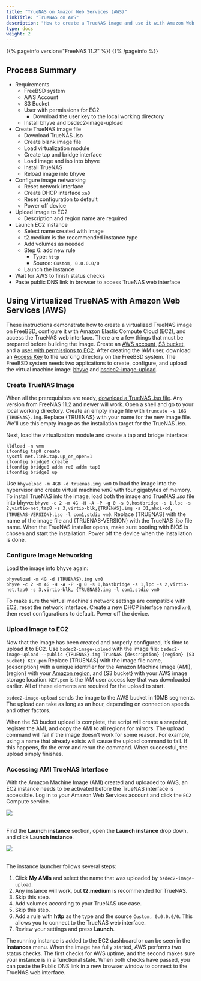 ```yaml
---
title: "TrueNAS on Amazon Web Services (AWS)"
linkTitle: "TrueNAS on AWS"
description: "How to create a TrueNAS image and use it with Amazon Web Services"
type: docs
weight: 2
---
```


{{% pageinfo version="FreeNAS 11.2" %}}
{{% /pageinfo %}}

## Process Summary

* Requirements
  * FreeBSD system
  * AWS Account
  * S3 Bucket
  * User with permissions for EC2
    * Download the user key to the local working directory
  * Install bhyve and bsdec2-image-upload
* Create TrueNAS image file
  * Download TrueNAS .iso
  * Create blank image file
  * Load virtualization module
  * Create tap and bridge interface
  * Load image and iso into bhyve
  * Install TrueNAS
  * Reload image into bhyve
* Configure image networking
  * Reset network interface
  * Create DHCP interface `xn0`
  * Reset configuration to default
  * Power off device
* Upload image to EC2
  * Description and region name are required
* Launch EC2 instance
  * Select name created with image
  * t2.medium is the recommended instance type
  * Add volumes as needed
  * Step 6: add new rule
    * Type: `http`
    * Source: `Custom, 0.0.0.0/0`
  * Launch the instance
* Wait for AWS to finish status checks
* Paste public DNS link in browser to access TrueNAS web interface

## Using Virtualized TrueNAS with Amazon Web Services (AWS)

These instructions demonstrate how to create a virtualized TrueNAS image on FreeBSD, configure it with Amazon Elastic Compute Cloud (EC2), and access the TrueNAS web interface.
There are a few things that must be prepared before building the image.
Create an [AWS account](https://portal.aws.amazon.com/billing/signup?nc2=h_ct&src=default&redirect_url=https%3A%2F%2Faws.amazon.com%2Fregistration-confirmation#/start),
[S3 bucket](https://docs.aws.amazon.com/quickstarts/latest/s3backup/step-1-create-bucket.html),
and a [user with permissions to EC2](https://docs.aws.amazon.com/IAM/latest/UserGuide/id_users_create.html).
After creating the IAM user, download an [Access Key](https://docs.aws.amazon.com/IAM/latest/UserGuide/id_credentials_access-keys.html)
to the working directory on the FreeBSD system.
The FreeBSD system needs two applications to create, configure, and upload the virtual machine image:
[bhyve](https://bhyve.org/)
and [bsdec2-image-upload](https://www.freshports.org/net/bsdec2-image-upload/).

### Create TrueNAS Image

When all the prerequisites are ready, [download a TrueNAS .iso file](https://www.freenas.org/download-freenas-release/).
Any version from FreeNAS 11.2 and newer will work.
Open a shell and go to your local working directory.
Create an empty image file with `truncate -s 16G {TRUENAS}.img`.
Replace {TRUENAS} with your name for the new image file.
We'll use this empty image as the installation target for the TrueNAS *.iso*.

Next, load the virtualization module and create a tap and bridge interface:

```
kldload -n vmm
ifconfig tap0 create
sysctl net.link.tap.up_on_open=1
ifconfig bridge0 create
ifconfig bridge0 addm re0 addm tap0
ifconfig bridge0 up
```

Use `bhyveload -m 4GB -d truenas.img vm0` to load the image into the hypervisor and create virtual machine *vm0* with four gigabytes of memory.
To install TrueNAS into the image, load both the image and TrueNAS *.iso* file into bhyve: `bhyve -c 2 -m 4G -H -A -P -g 0 -s 0,hostbridge -s 1,lpc -s 2,virtio-net,tap0 -s 3,virtio-blk,{TRUENAS}.img -s 31,ahci-cd,{TRUENAS-VERSION}.iso -l com1,stdio vm0`.
Replace {TRUENAS} with the name of the image file and {TRUENAS-VERSION} with the TrueNAS *.iso* file name.
When the TrueNAS installer opens, make sure booting with BIOS is chosen and start the installation.
Power off the device when the installation is done.

### Configure Image Networking

Load the image into bhyve again:

```
bhyveload -m 4G -d {TRUENAS}.img vm0
bhyve -c 2 -m 4G -H -A -P -g 0 -s 0,hostbridge -s 1,lpc -s 2,virtio-net,tap0 -s 3,virtio-blk, {TRUENAS}.img -l com1,stdio vm0
```

To make sure the virtual machine's network settings are compatible with EC2, reset the network interface.
Create a new DHCP interface named `xn0`, then reset configurations to default.
Power off the device.

### Upload Image to EC2

Now that the image has been created and properly configured, it’s time to upload it to EC2.
Use `bsdec2-image-upload` with the image file:
`bsdec2-image-upload --public {TRUENAS}.img TrueNAS {description} {region} {S3 bucket} KEY.pem`
Replace {TRUENAS} with the image file name, {description} with a unique identifier for the Amazon Machine Image (AMI), {region} with your [Amazon region](https://docs.aws.amazon.com/AmazonRDS/latest/UserGuide/Concepts.RegionsAndAvailabilityZones.html), and {S3 bucket} with your AWS image storage location.
`KEY.pem` is the IAM user access key that was downloaded earlier.
All of these elements are required for the upload to start.

`bsdec2-image-upload` sends the image to the AWS bucket in 10MB segments.
The upload can take as long as an hour, depending on connection speeds and other factors.

When the S3 bucket upload is complete, the script will create a snapshot, register the AMI, and copy the AMI to all regions for mirrors.
The upload command will fail if the image doesn't work for some reason.
For example, using a name that already exists will cause the upload command to fail.
If this happens, fix the error and rerun the command.
When successful, the upload simply finishes.

### Accessing AMI TrueNAS Interface

With the Amazon Machine Image (AMI) created and uploaded to AWS, an EC2 instance needs to be activated before the TrueNAS interface is accessible.
Log in to your Amazon Web Services account and click the `EC2` Compute service.

<img src="/images/aws-management-console.png">
<br><br>

Find the **Launch instance** section, open the **Launch instance** drop down, and click **Launch instance**.

<img src="/images/aws-ec2-dashboard.png">
<br><br>

The instance launcher follows several steps:

1. Click **My AMIs** and select the name that was uploaded by `bsdec2-image-upload`.
2. Any instance will work, but **t2.medium** is recommended for TrueNAS.
3. Skip this step.
4. Add volumes according to your TrueNAS use case.
5. Skip this step.
6. Add a rule with **http** as the type and the source `Custom, 0.0.0.0/0`.
   This allows you to connect to the TrueNAS web interface.
7. Review your settings and press **Launch**.

The running instance is added to the EC2 dashboard or can be seen in the **Instances** menu.
When the image has fully started, AWS performs two status checks.
The first checks for AWS uptime, and the second makes sure your instance is in a functional state.
When both checks have passed, you can paste the Public DNS link in a new browser window to connect to the TrueNAS web interface.

